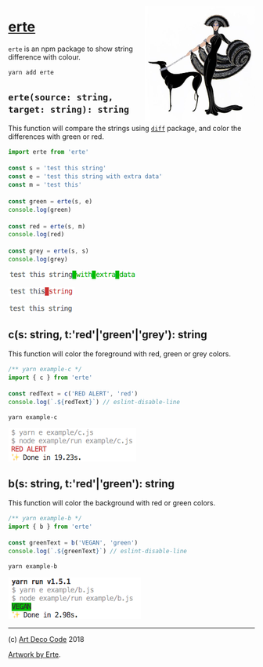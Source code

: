 <a href="https://artdeco.bz/erte"><img align="right" src="doc/woman.jpg" width="225" alt="erte" />

# erte</a>

`erte` is an npm package to show string difference with colour.

```sh
yarn add erte
```

## `erte(source: string, target: string): string`

This function will compare the strings using [`diff`][2] package, and color the
differences with green or red.

```js
import erte from 'erte'

const s = 'test this string'
const e = 'test this string with extra data'
const m = 'test this'

const green = erte(s, e)
console.log(green)

const red = erte(s, m)
console.log(red)

const grey = erte(s, s)
console.log(grey)
```

![extra](doc/extra.png)

![missing](doc/missing.png)

![same](doc/same.png)


## c(s: string, t:'red'|'green'|'grey'): string

This function will color the foreground with red, green or grey colors.

```js
/** yarn example-c */
import { c } from 'erte'

const redText = c('RED ALERT', 'red')
console.log(`.${redText}`) // eslint-disable-line
```

```sh
yarn example-c
```

![c](doc/c.png)

## b(s: string, t:'red'|'green'): string

This function will color the background with red or green colors.

```js
/** yarn example-b */
import { b } from 'erte'

const greenText = b('VEGAN', 'green')
console.log(`.${greenText}`) // eslint-disable-line
```

```sh
yarn example-b
```

![b](doc/b.png)

---

(c) [Art Deco Code][1] 2018

[Artwork by Erte][3].

[1]: https://artdeco.bz
[2]: https://npmjs.org/package/diff
[3]: http://www.erte.com
